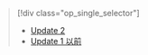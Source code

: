 > [!div class="op_single_selector"]
> * [Update 2](../articles/storsimple/storsimple-clone-volume-u2.md)
> * [Update 1 以前 ](../articles/storsimple/storsimple-clone-volume.md)
> 
> 



<!--HONumber=Nov16_HO3-->


